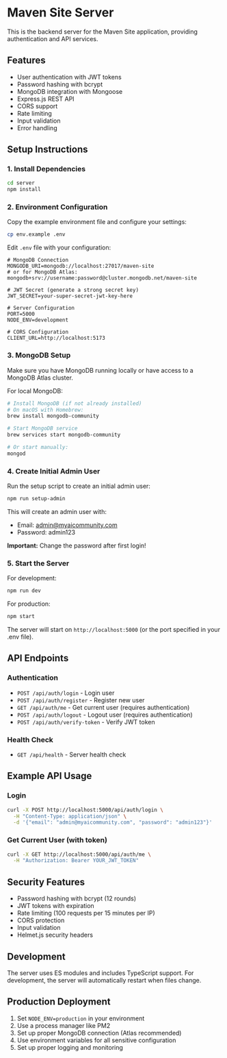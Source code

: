 # Maven Site Server

This is the backend server for the Maven Site application, providing authentication and API services.

## Features

- User authentication with JWT tokens
- Password hashing with bcrypt
- MongoDB integration with Mongoose
- Express.js REST API
- CORS support
- Rate limiting
- Input validation
- Error handling

## Setup Instructions

### 1. Install Dependencies

```bash
cd server
npm install
```

### 2. Environment Configuration

Copy the example environment file and configure your settings:

```bash
cp env.example .env
```

Edit `.env` file with your configuration:

```env
# MongoDB Connection
MONGODB_URI=mongodb://localhost:27017/maven-site
# or for MongoDB Atlas: mongodb+srv://username:password@cluster.mongodb.net/maven-site

# JWT Secret (generate a strong secret key)
JWT_SECRET=your-super-secret-jwt-key-here

# Server Configuration
PORT=5000
NODE_ENV=development

# CORS Configuration
CLIENT_URL=http://localhost:5173
```

### 3. MongoDB Setup

Make sure you have MongoDB running locally or have access to a MongoDB Atlas cluster.

For local MongoDB:

```bash
# Install MongoDB (if not already installed)
# On macOS with Homebrew:
brew install mongodb-community

# Start MongoDB service
brew services start mongodb-community

# Or start manually:
mongod
```

### 4. Create Initial Admin User

Run the setup script to create an initial admin user:

```bash
npm run setup-admin
```

This will create an admin user with:

- Email: admin@myaicommunity.com
- Password: admin123

**Important:** Change the password after first login!

### 5. Start the Server

For development:

```bash
npm run dev
```

For production:

```bash
npm start
```

The server will start on `http://localhost:5000` (or the port specified in your .env file).

## API Endpoints

### Authentication

- `POST /api/auth/login` - Login user
- `POST /api/auth/register` - Register new user
- `GET /api/auth/me` - Get current user (requires authentication)
- `POST /api/auth/logout` - Logout user (requires authentication)
- `POST /api/auth/verify-token` - Verify JWT token

### Health Check

- `GET /api/health` - Server health check

## Example API Usage

### Login

```bash
curl -X POST http://localhost:5000/api/auth/login \
  -H "Content-Type: application/json" \
  -d '{"email": "admin@myaicommunity.com", "password": "admin123"}'
```

### Get Current User (with token)

```bash
curl -X GET http://localhost:5000/api/auth/me \
  -H "Authorization: Bearer YOUR_JWT_TOKEN"
```

## Security Features

- Password hashing with bcrypt (12 rounds)
- JWT tokens with expiration
- Rate limiting (100 requests per 15 minutes per IP)
- CORS protection
- Input validation
- Helmet.js security headers

## Development

The server uses ES modules and includes TypeScript support. For development, the server will automatically restart when files change.

## Production Deployment

1. Set `NODE_ENV=production` in your environment
2. Use a process manager like PM2
3. Set up proper MongoDB connection (Atlas recommended)
4. Use environment variables for all sensitive configuration
5. Set up proper logging and monitoring
